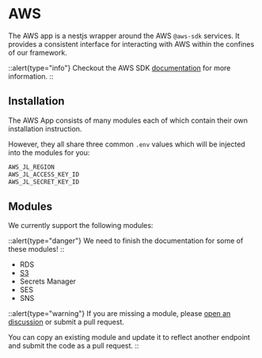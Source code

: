 # AWS

The AWS app is a nestjs wrapper around the AWS `@aws-sdk` services. It provides a consistent interface for interacting with AWS within the confines of our framework.

::alert{type="info"}
Checkout the AWS SDK [documentation](https://aws.amazon.com/sdk-for-javascript/) for more information.
::

## Installation

The AWS App consists of many modules each of which contain their own installation instruction.

However, they all share three common `.env` values which will be injected into the modules for you:

```bash
AWS_JL_REGION
AWS_JL_ACCESS_KEY_ID
AWS_JL_SECRET_KEY_ID
```

## Modules

We currently support the following modules:

::alert{type="danger"}
We need to finish the documentation for some of these modules!
::


- RDS
- [S3](./modules/s3.md)
- Secrets Manager
- SES
- SNS


::alert{type="warning"}
If you are missing a module, please [open an discussion](https://github.com/juicyllama/framework/discussions) or submit a pull request.

You can copy an existing module and update it to reflect another endpoint and submit the code as a pull request.
::
